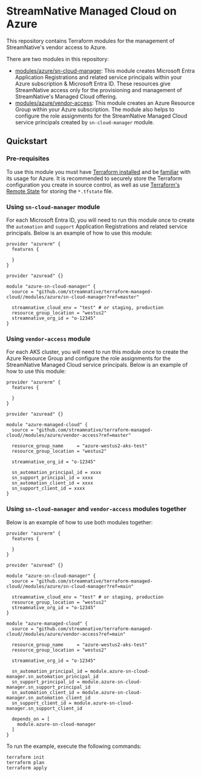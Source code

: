 <!--
  ~ Copyright 2023 StreamNative, Inc.
  ~
  ~ Licensed under the Apache License, Version 2.0 (the "License");
  ~ you may not use this file except in compliance with the License.
  ~ You may obtain a copy of the License at
  ~
  ~     http://www.apache.org/licenses/LICENSE-2.0
  ~
  ~ Unless required by applicable law or agreed to in writing, software
  ~ distributed under the License is distributed on an "AS IS" BASIS,
  ~ WITHOUT WARRANTIES OR CONDITIONS OF ANY KIND, either express or implied.
  ~ See the License for the specific language governing permissions and
  ~ limitations under the License.
-->

# StreamNative Managed Cloud on Azure

This repository contains Terraform modules for the management of StreamNative's vendor access to Azure.

There are two modules in this repository:

- [modules/azure/sn-cloud-manager](modules/azure/sn-cloud-manager): This module creates Microsoft Entra Application Registrations and related service principals within your Azure subscription & Microsoft Entra ID. These resources give StreamNative access only for the provisioning and management of StreamNative's Managed Cloud offering.
- [modules/azure/vendor-access](modules/azure/vendor-access): This module creates an Azure Resource Group within your Azure subscription. The module also helps to configure the role assignments for the StreamNative Managed Cloud service principals created by `sn-cloud-manager` module.

## Quickstart

### Pre-requisites
To use this module you must have [Terraform installed](https://learn.hashicorp.com/tutorials/terraform/install-cli) and be [familiar](https://developer.hashicorp.com/terraform/tutorials/azure-get-started) with its usage for Azure. It is recommended to securely store the Terraform configuration you create in source control, as well as use [Terraform's Remote State](https://www.terraform.io/language/state/remote) for storing the `*.tfstate` file.

### Using `sn-cloud-manager` module

For each Microsoft Entra ID, you will need to run this module once to create the `automation` and `support` Application Registrations and related service principals. Below is an example of how to use this module:

```hcl
provider "azurerm" {
  features {

  }
}

provider "azuread" {}

module "azure-sn-cloud-manager" {
  source = "github.com/streamnative/terraform-managed-cloud//modules/azure/sn-cloud-manager?ref=master"

  streamnative_cloud_env = "test" # or staging, production
  resource_group_location = "westus2"
  streamnative_org_id = "o-12345"
}
```

### Using `vendor-access` module

For each AKS cluster, you will need to run this module once to create the Azure Resource Group and configure the role assignments for the StreamNative Managed Cloud service principals. Below is an example of how to use this module:

```hcl
provider "azurerm" {
  features {

  }
}

provider "azuread" {}

module "azure-managed-cloud" {
  source = "github.com/streamnative/terraform-managed-cloud//modules/azure/vendor-access?ref=master"

  resource_group_name     = "azure-westus2-aks-test"
  resource_group_location = "westus2"

  streamnative_org_id = "o-12345"

  sn_automation_principal_id = xxxx
  sn_support_principal_id = xxxx
  sn_automation_client_id = xxxx
  sn_support_client_id = xxxx
}
```

### Using `sn-cloud-manager` and `vendor-access` modules together

Below is an example of how to use both modules together:

```hcl
provider "azurerm" {
  features {

  }
}

provider "azuread" {}

module "azure-sn-cloud-manager" {
  source = "github.com/streamnative/terraform-managed-cloud//modules/azure/sn-cloud-manager?ref=main"

  streamnative_cloud_env = "test" # or staging, production
  resource_group_location = "westus2"
  streamnative_org_id = "o-12345"
}

module "azure-managed-cloud" {
  source = "github.com/streamnative/terraform-managed-cloud//modules/azure/vendor-access?ref=main"

  resource_group_name     = "azure-westus2-aks-test"
  resource_group_location = "westus2"

  streamnative_org_id = "o-12345"

  sn_automation_principal_id = module.azure-sn-cloud-manager.sn_automation_principal_id
  sn_support_principal_id = module.azure-sn-cloud-manager.sn_support_principal_id
  sn_automation_client_id = module.azure-sn-cloud-manager.sn_automation_client_id
  sn_support_client_id = module.azure-sn-cloud-manager.sn_support_client_id

  depends_on = [
    module.azure-sn-cloud-manager
  ]
}
```

To run the example, execute the following commands:

```shell
terraform init
terraform plan
terraform apply
```
